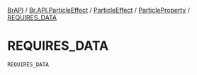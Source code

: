 [BrAPI](../../../index.md) / [Br.API.ParticleEffect](../../index.md) / [ParticleEffect](../index.md) / [ParticleProperty](index.md) / [REQUIRES_DATA](./-r-e-q-u-i-r-e-s_-d-a-t-a.md)

# REQUIRES_DATA

`REQUIRES_DATA`